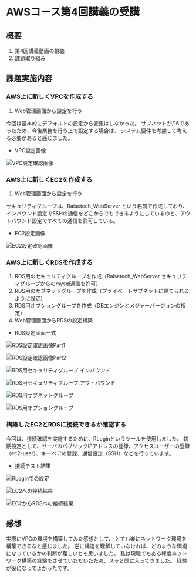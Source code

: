 # AWSコース第4回講義の受講

## 概要
1. 第4回講義動画の視聴
2. 課題取り組み

## 課題実施内容

### AWS上に新しくVPCを作成する
1. Web管理画面から設定を行う

今回は基本的にデフォルトの設定から変更はしなかった。
サブネットが/16であったため、今後業務を行う上で設定する場合は、
システム要件を考慮して考える必要があると感じました。

* VPC設定画像

![VPC設定確認画像](image/01-vpcenviroment.png)

### AWS上に新しくEC2を作成する
1. Web管理画面から設定を行う

セキュリティグループは、Raisetech_WebServer という名前で作成しており、
インバウンド設定でSSHの通信をどこからでもできるようにしているのと、アウトバウンド設定ですべての通信を許可している。

* EC2設定画像

![EC2設定確認画像](image/02-EC2Enviroment.png)

### AWS上に新しくRDSを作成する
1. RDS用のセキュリティグループを作成（Raisetech_WebServer セキュリティグループからのmysql通信を許可）
2. RDS用のサブネットグループを作成（プライベートサブネットに建てられるように設定）
3. RDS用オプショングループを作成（DBエンジンとメジャーバージョンの指定）
4. Web管理画面からRDSの設定構築

* RDS設定画面一式

![RDS設定確認画像Part1](image/03-DBServerEnviroment-p1.png)

![RDS設定確認画像Part2](image/03-DBServerEnviroment-p2.png)

![RDS用セキュリティグループ インバウンド](image/03-DBServerSecurityGroupInboud.png)

![RDS用セキュリティグループ アウトバウンド](image/03-DBServerSecurityGroupOutboud.png)

![RDS用サブネットグループ](image/03-DBSubnetGroupEnviroment.png)

![RDS用オプショングループ](image/03-OptionGroupEnviroment.png)

### 構築したEC2とRDSに接続できるか確認する

今回は、接続確認を実施するために、RLoginというツールを使用しました。
初期設定として、サーバのパブリックIPアドレスの登録、アクセスユーザーの登録（ec2-user）、キーペアの登録、通信設定（SSH）などを行っています。

* 接続テスト結果

![RLoginでの設定](image/04-RLoginSetting.png)

![EC2への接続結果](image/04-EC2ConnectiontestResult.png)

![EC2からRDSへの接続結果](image/04-EC2toRDSConnectiontestResult.png)

## 感想

実際にVPCの環境を構築してみた感想として、
とても楽にネットワーク環境を構築できるなと感じました。
逆に構造を理解していなければ、どのような環境になっているかの判断が難しいとも思いました。
私は現職でもある程度ネットワーク構築の経験をさせていただいたため、スッと頭に入ってきました。
経験が役になってよかったです。